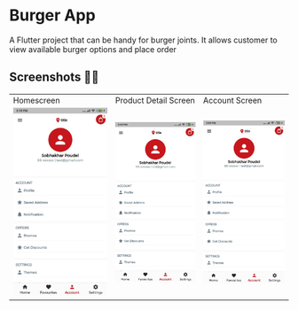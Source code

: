 # Burger App

A Flutter project that can be handy for burger joints.
It allows customer to view available burger options and place order


## Screenshots 📱📱
<table>
  <tr>
    <td>Homescreen</td>
     <td>Product Detail Screen</td>
     <td>Account Screen</td>
  </tr>
  <tr>
    <td><img width="100%" src="https://raw.githubusercontent.com/Sagarpoudel122/burger_app/main/demo/245526037_568107464305629_3806542274705439459_n.jpg"/></td>
    <td><img width="100%" src="https://raw.githubusercontent.com/Sagarpoudel122/burger_app/main/demo/245526037_568107464305629_3806542274705439459_n.jpg"/></td>
    <td><img width="100%" src="https://raw.githubusercontent.com/Sagarpoudel122/burger_app/main/demo/245526037_568107464305629_3806542274705439459_n.jpg"/></td>
  </tr>
 </table>

